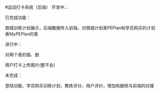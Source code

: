 #运动打卡系统（后端）
开发中...

已完成功能：

商城训练计划展示，后端数据传入前端，对商城计划表PEPlan和学员购买的计划表MyPEPlan的查

进行中： 

对两个表的插、删

用户打卡上传图片(整不会)

未完成：

登陆功能、学员购买训练计划、教练评分、用户评价，增加和删除与前端的对接


